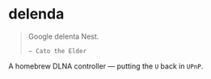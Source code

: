 # delenda

> Google delenta Nest.
> 
>     — Cato the Elder

A homebrew DLNA controller — putting the `U` back in `UPnP`.
